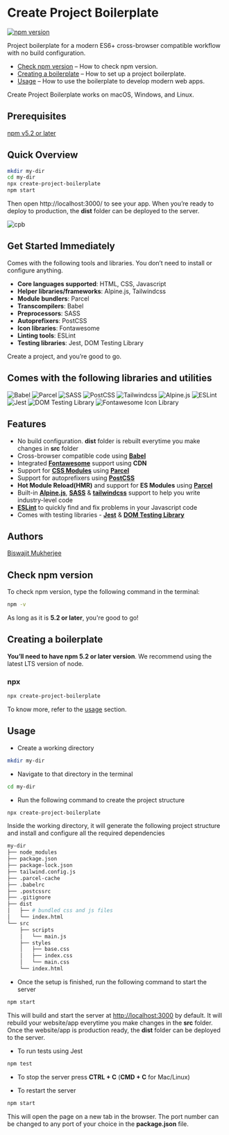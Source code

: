 # Create Project Boilerplate
[![npm version](https://img.shields.io/badge/npm%20package-v2.3.1-brightgreen)](https://img.shields.io/badge/npm%20package-v2.3.1-brightgreen)

Project boilerplate for a modern ES6+ cross-browser compatible workflow with no build configuration.

  - [Check npm version](#check-npm-version) – How to check npm version.
  - [Creating a boilerplate](#creating-a-boilerplate) – How to set up a project boilerplate.
  - [Usage](#usage) – How to use the boilerplate to develop modern web apps.

Create Project Boilerplate works on macOS, Windows, and Linux.


## Prerequisites

[npm v5.2 or later](https://nodejs.org/)


## Quick Overview

```bash
mkdir my-dir
cd my-dir
npx create-project-boilerplate
npm start
```

Then open http://localhost:3000/ to see your app.
When you’re ready to deploy to production, the **dist** folder can be deployed to the server.

![cpb](https://i.ibb.co/NFZVdTH/cpb-demo.gif)

## Get Started Immediately

Comes with the following tools and libraries. You don’t need to install or configure anything.

- **Core languages supported**: HTML, CSS, Javascript
- **Helper libraries/frameworks**: Alpine.js, Tailwindcss
- **Module bundlers**: Parcel
- **Transcompilers**: Babel
- **Preprocessors**: SASS
- **Autoprefixers**: PostCSS
- **Icon libraries**: Fontawesome
- **Linting tools**: ESLint
- **Testing libraries**: Jest, DOM Testing Library

Create a project, and you’re good to go.


## Comes with the following libraries and utilities

![Babel](https://res.cloudinary.com/dbnt8bskc/image/upload/v1664002075/Projects/create-project-boilerplate/babel_tnea8r.png)
![Parcel](https://res.cloudinary.com/dbnt8bskc/image/upload/v1664002075/Projects/create-project-boilerplate/Parcel-mb_hsbadm.png)
![SASS](https://res.cloudinary.com/dbnt8bskc/image/upload/v1664002075/Projects/create-project-boilerplate/sass_joaldy.png)
![PostCSS](https://res.cloudinary.com/dbnt8bskc/image/upload/v1664002075/Projects/create-project-boilerplate/postcss_b3fecc.png)
![Tailwindcss](https://res.cloudinary.com/dbnt8bskc/image/upload/v1664002075/Projects/create-project-boilerplate/tailwindcss_y7hxh1.png)
![Alpine.js](https://res.cloudinary.com/dbnt8bskc/image/upload/v1664002075/Projects/create-project-boilerplate/alpinejs_ijeh9g.jpg)
![ESLint](https://res.cloudinary.com/dbnt8bskc/image/upload/v1664002074/Projects/create-project-boilerplate/eslint_tihzz6.png)
![Jest](https://res.cloudinary.com/dbnt8bskc/image/upload/v1664002074/Projects/create-project-boilerplate/jest_p9ggno.png)
![DOM Testing Library](https://res.cloudinary.com/dbnt8bskc/image/upload/v1664002074/Projects/create-project-boilerplate/dom-testing-library_e0uj88.jpg)
![Fontawesome Icon Library](https://res.cloudinary.com/dbnt8bskc/image/upload/v1664002075/Projects/create-project-boilerplate/fontawesome_dlbby8.png)


## Features

- No build configuration. **dist** folder is rebuilt everytime you make changes in **src** folder
- Cross-browser compatible code using **[Babel](https://babeljs.io/)**
- Integrated **[Fontawesome](https://fontawesome.com/)** support using **CDN**
- Support for **[CSS Modules](https://parceljs.org/languages/css/#css-modules)** using **[Parcel](https://parceljs.org/)**
- Support for autoprefixers using **[PostCSS](https://postcss.org/)**
- **Hot Module Reload(HMR)** and support for **ES Modules** using **[Parcel](https://parceljs.org/)**
- Built-in **[Alpine.js](https://alpinejs.dev/)**, **[SASS](https://sass-lang.com/)** & **[tailwindcss](https://tailwindcss.com/)** support to help you write industry-level code
- **[ESLint](https://eslint.org/)** to quickly find and fix problems in your Javascript code
- Comes with testing libraries - **[Jest](https://jestjs.io/)** & **[DOM Testing Library](https://testing-library.com/)**


## Authors

[Biswajit Mukherjee](https://github.com/Biswajit-Mukherjee)


## Check npm version

To check npm version, type the following command in the terminal:

```bash
npm -v
```

As long as it is **5.2 or later**, you're good to go!


## Creating a boilerplate

**You’ll need to have npm 5.2 or later version**. We recommend using the latest LTS version of node.

**<h3>npx</h3>**

```bash
npx create-project-boilerplate
```

To know more, refer to the [usage](#Usage) section.


## Usage

- Create a working directory
```bash
mkdir my-dir
```

- Navigate to that directory in the terminal

```bash
cd my-dir
```

- Run the following command to create the project structure

```bash
npx create-project-boilerplate
```

Inside the working directory, it will generate the following project structure and install and configure all the required dependencies

```bash
my-dir
├── node_modules
├── package.json
├── package-lock.json
├── tailwind.config.js
├── .parcel-cache
├── .babelrc
├── .postcssrc
├── .gitignore
├── dist
│   ├── # bundled css and js files
│   └── index.html
└── src
    ├── scripts
    │   └── main.js
    ├── styles
    │   ├── base.css
    │   ├── index.css
    │   └── main.css
    └── index.html
```

- Once the setup is finished, run the following command to start the server

```bash
npm start
```
This will build and start the server at [http://localhost:3000](http://localhost:3000) by default. It will rebuild your website/app everytime you make changes in the **src** folder. Once the website/app is production ready, the **dist** folder can be deployed to the server.

- To run tests using Jest

```bash
npm test
```

- To stop the server press **CTRL + C** (**CMD + C** for Mac/Linux)

- To restart the server

```bash
npm start
```

This will open the page on a new tab in the browser. The port number can be changed to any port of your choice in the **package.json** file.
